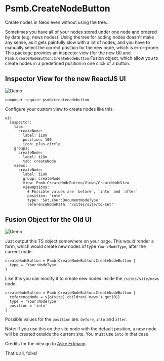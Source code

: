 # Psmb.CreateNodeButton
Create nodes in Neos even without using the tree...

Sometimes you have all of your nodes stored under one node and ordered by date (e.g. news nodes).
Using the tree for adding nodes doesn't make any sense, as it gets painfully slow with a lot of nodes,
and you have to manually select the correct position for the new node, which is error-prone.
This package provides an inspector view (for the new UI) and `Psmb.CreateNodeButton:CreateNodeButton` Fusion object, which allow you to create nodes
in a predefined position in one click of a button.


## Inspector View for the new ReactJS UI

![Demo](https://user-images.githubusercontent.com/837032/31390152-c73dcbee-addb-11e7-88be-c893e309d854.png)

```
composer require psmb/createnodebutton
```

Configure your custom view to create nodes like this:

```
ui:
  inspector:
    tabs:
      createNode:
        label: i18n
        position: 100
        icon: plus-circle
    groups:
      createNode:
        label: i18n
        tab: createNode
    views:
      createNode:
        label: i18n
        group: createNode
        view: Psmb.CreateNodeButton/Views/CreateNodeView
        viewOptions:
          # Possible values are `before`, `into` and `after`
          position: 'into'
          type: 'Set.Your:DocumentNodeType'
          referenceNodePath: '/sites/site/to-set'
```

## Fusion Object for the Old UI

![Demo](https://raw.githubusercontent.com/psmb/Psmb.CreateNodeButton/master/demo.gif)

Just output this TS object somewhere on your page.
This would render a form, which would create new nodes of type `Your:NodeType`,
after the current node.

```
createNodeButton = Psmb.CreateNodeButton:CreateNodeButton {
  type = 'Your:NodeType'
}
```

Like this you can modify it to create new nodes inside the `/sites/site/news` node.

```
createNodeButton = Psmb.CreateNodeButton:CreateNodeButton {
  referenceNode = ${q(site).children('news').get(0)}
  type = 'Your:NodeType'
  position = 'into'
}
```

Possible values for the `position` are: `before`, `into` and `after`.

Note: If you use this on the site node with the default position, a new node will be created outside
the current site. You must use `into` in that case.

Credits for the idea go to [Aske Ertmann](https://twitter.com/AskeErtmann).

That's all, folks!

